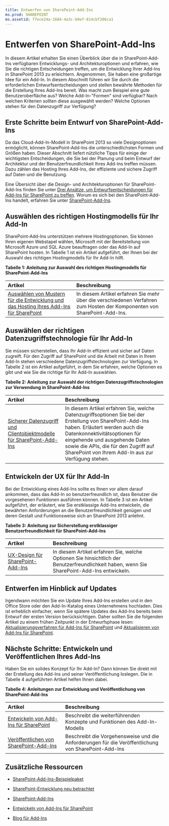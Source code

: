 ```yaml
---
title: Entwerfen von SharePoint-Add-Ins
ms.prod: SHAREPOINT
ms.assetid: f7ece24a-1684-4a3c-b9ef-814cbf206ca1
---
```



# Entwerfen von SharePoint-Add-Ins
In diesem Artikel erhalten Sie einen Überblick über die in SharePoint-Add-Ins verfügbaren Entwicklungs- und Architekturoptionen und erfahren, wie Sie die richtigen Entscheidungen treffen, um die Entwicklung Ihrer Add-Ins in SharePoint 2013 zu erleichtern.
Angenommen, Sie haben eine großartige Idee für ein Add-In. In diesem Abschnitt führen wir Sie durch die erforderlichen Entwurfsentscheidungen und stellen bewährte Methoden für die Erstellung Ihres Add-Ins bereit. Was macht zum Beispiel eine gute Benutzeroberfläche aus? Welche Add-In-"Formen" sind verfügbar? Nach welchen Kriterien sollten diese ausgewählt werden? Welche Optionen stehen für den Datenzugriff zur Verfügung? 
  
    
    


## Erste Schritte beim Entwurf von SharePoint-Add-Ins
<a name="SP15Design_Startdesigning"> </a>

Da das Cloud-Add-In-Modell in SharePoint 2013 so viele Designoptionen ermöglicht, können SharePoint-Add-Ins die unterschiedlichsten Formen und Größen haben. Dieser Abschnitt liefert nützliche Tipps für einige der wichtigsten Entscheidungen, die Sie bei der Planung und beim Entwurf der Architektur und der Benutzerfreundlichkeit Ihres Add-Ins treffen müssen. Dazu zählen das Hosting Ihres Add-Ins, der effiziente und sichere Zugriff auf Daten und die Benutzung.
  
    
    
Eine Übersicht über die Design- und Architekturoptionen für SharePoint-Add-Ins finden Sie unter  [Drei Ansätze, um Entwurfsentscheidungen für Add-Ins für SharePoint zu treffen](three-ways-to-think-about-design-options-for-sharepoint-add-ins.md). Worum es sich bei den SharePoint-Add-Ins handelt, erfahren Sie unter  [SharePoint-Add-Ins](sharepoint-add-ins.md).
  
    
    

## Auswählen des richtigen Hostingmodells für Ihr Add-In
<a name="SP15Design_Hostingmodel"> </a>

SharePoint-Add-Ins unterstützen mehrere Hostingoptionen. Sie können Ihren eigenen Webstapel wählen, Microsoft mit der Bereitstellung von Microsoft Azure und SQL Azure beauftragen oder das Add-In auf SharePoint hosten. In Tabelle 1 ist ein Artikel aufgeführt, der Ihnen bei der Auswahl des richtigen Hostingmodells für Ihr Add-In hilft.
  
    
    

**Tabelle 1: Anleitung zur Auswahl des richtigen Hostingmodells für SharePoint-Add-Ins**


|**Artikel**|**Beschreibung**|
|:-----|:-----|
| [Auswählen von Mustern für die Entwicklung und das Hosting Ihres Add-Ins für SharePoint](choose-patterns-for-developing-and-hosting-your-sharepoint-add-in.md) <br/> |In diesem Artikel erfahren Sie mehr über die verschiedenen Verfahren zum Hosten der Komponenten von SharePoint-Add-Ins.  <br/> |
   

## Auswählen der richtigen Datenzugriffstechnologie für Ihr Add-In
<a name="SP15Design_Dataaccess"> </a>

Sie müssen sicherstellen, dass Ihr Add-In effizient und sicher auf Daten zugreift. Für den Zugriff auf SharePoint und die Arbeit mit Daten in Ihrem Add-In stehen verschiedene Datenzugriffstechnologien zur Verfügung. In Tabelle 2 ist ein Artikel aufgeführt, in dem Sie erfahren, welche Optionen es gibt und wie Sie die richtige für Ihr Add-In auswählen. 
  
    
    

**Tabelle 2: Anleitung zur Auswahl der richtigen Datenzugriffstechnologien zur Verwendung in SharePoint-Add-Ins**


|**Artikel**|**Beschreibung**|
|:-----|:-----|
| [Sicherer Datenzugriff und Clientobjektmodelle für SharePoint-Add-Ins](secure-data-access-and-client-object-models-for-sharepoint-add-ins.md) <br/> | In diesem Artikel erfahren Sie, welche Datenzugriffsoptionen Sie bei der Erstellung von SharePoint-Add-Ins haben. Erläutert werden auch die Datenkonnektivitätsoptionen für eingehende und ausgehende Daten sowie die APIs, die für den Zugriff auf SharePoint von Ihrem Add-In aus zur Verfügung stehen. <br/> |
   

## Entwickeln der UX für Ihr Add-In
<a name="SP15Design_UX"> </a>

Bei der Entwicklung eines Add-Ins sollte es Ihnen vor allem darauf ankommen, dass das Add-In so benutzerfreundlich ist, dass Benutzer die vorgesehenen Funktionen ausführen können. In Tabelle 3 ist ein Artikel aufgeführt, der erläutert, wie Sie erstklassige Add-Ins entwickeln, die bewährten Anforderungen an die Benutzerfreundlichkeit genügen und deren Gestalt und Funktionsweise sich an SharePoint 2013 anlehnt.
  
    
    

**Tabelle 3: Anleitung zur Sicherstellung erstklassiger Benutzerfreundlichkeit für SharePoint-Add-Ins**


|**Artikel**|**Beschreibung**|
|:-----|:-----|
| [UX-Design für SharePoint-Add-Ins](ux-design-for-sharepoint-add-ins.md) <br/> |In diesem Artikel erfahren Sie, welche Optionen Sie hinsichtlich der Benutzerfreundlichkeit haben, wenn Sie SharePoint-Add-Ins entwickeln.  <br/> |
   

## Entwerfen im Hinblick auf Updates
<a name="Upgrade"> </a>

Irgendwann möchten Sie ein Update Ihres Add-Ins erstellen und in den Office Store oder den Add-In-Katalog eines Unternehmens hochladen. Dies ist erheblich einfacher, wenn Sie spätere Updates des Add-Ins bereits beim Entwurf der ersten Version berücksichtigen. Daher sollten Sie die folgenden Artikel zu einem frühen Zeitpunkt in der Entwurfsphase lesen:  [Aktualisierungsverfahren für Add-Ins für SharePoint](sharepoint-add-ins-update-process.md) und [Aktualisieren von Add-Ins für SharePoint](update-sharepoint-add-ins.md). 
  
    
    

## Nächste Schritte: Entwickeln und Veröffentlichen Ihres Add-Ins
<a name="SP15Design_Next"> </a>

Haben Sie ein solides Konzept für Ihr Add-In? Dann können Sie direkt mit der Erstellung des Add-Ins und seiner Veröffentlichung loslegen. Die in Tabelle 4 aufgeführten Artikel helfen Ihnen dabei.
  
    
    

**Tabelle 4: Anleitungen zur Entwicklung und Veröffentlichung von SharePoint-Add-Ins**


|**Artikel**|**Beschreibung**|
|:-----|:-----|
| [Entwickeln von Add-Ins für SharePoint](develop-sharepoint-add-ins.md) <br/> |Beschreibt die weiterführenden Konzepte und Funktionen des Add-In-Modells  <br/> |
| [Veröffentlichen von SharePoint-Add-Ins](publish-sharepoint-add-ins.md) <br/> |Beschreibt die Vorgehensweise und die Anforderungen für die Veröffentlichung von SharePoint-Add-Ins  <br/> |
   

## Zusätzliche Ressourcen
<a name="SP15Design_AddRes"> </a>


-  [SharePoint-Add-Ins-Beispielpaket](http://code.msdn.microsoft.com/office/Apps-for-SharePoint-sample-64c80184)
    
  
-  [SharePoint-Entwicklung neu betrachtet](http://msdn.microsoft.com/de-de/office/apps/dn133840)
    
  
-  [SharePoint-Add-Ins](sharepoint-add-ins.md)
    
  
-  [Entwickeln von Add-Ins für SharePoint](develop-sharepoint-add-ins.md)
    
  
-  [Blog für Add-Ins](http://blogs.msdn.com/b/spoffapps)
    
  

